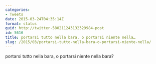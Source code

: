 ```yaml
---
categories:
- Tweets
date: 2015-03-24T04:35:14Z
format: status
guid: http://twitter-580211243132329984-post
id: 5616
title: portarsi tutto nella bara, o portarsi niente nella…
slug: /2015/03/portarsi-tutto-nella-bara-o-portarsi-niente-nella/
---
```


portarsi tutto nella bara, o portarsi niente nella bara?